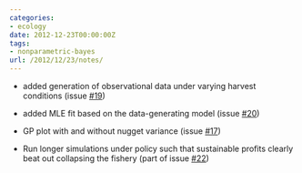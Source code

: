 ```yaml
---
categories:
- ecology
date: 2012-12-23T00:00:00Z
tags:
- nonparametric-bayes
url: /2012/12/23/notes/
---
```


- added generation of observational data under varying harvest conditions (issue [#19](https://github.com/cboettig/nonparametric-bayes/issues/19))

- added MLE fit based on the data-generating model (issue [#20](https://github.com/cboettig/nonparametric-bayes/issues/20))

- GP plot with and without nugget variance (issue [#17](https://github.com/cboettig/nonparametric-bayes/issues/17))

- Run longer simulations under policy such that sustainable profits clearly beat out collapsing the fishery (part of issue [#22](https://github.com/cboettig/nonparametric-bayes/issues/22))


